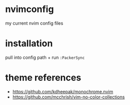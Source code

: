 # nvimconfig
my current nvim config files

# installation
pull into config path + run `:PackerSync`

# theme references
- https://github.com/kdheepak/monochrome.nvim
- https://github.com/mcchrish/vim-no-color-collections
